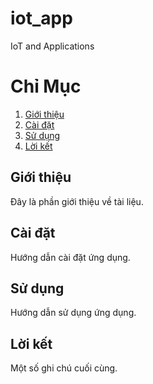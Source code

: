 # iot_app
IoT and Applications

# Chỉ Mục

1. [Giới thiệu](#giới-thiệu)
2. [Cài đặt](#cài-đặt)
3. [Sử dụng](#sử-dụng)
4. [Lời kết](#lời-kết)

## Giới thiệu

Đây là phần giới thiệu về tài liệu.

## Cài đặt

Hướng dẫn cài đặt ứng dụng.

## Sử dụng

Hướng dẫn sử dụng ứng dụng.

## Lời kết

Một số ghi chú cuối cùng.
